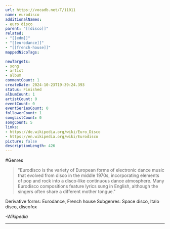 ```yaml
---
url: https://vocadb.net/T/11011
name: eurodisco
additionalNames: 
- euro disco
parent: "[[disco]]"
related:
- "[[edm]]"
- "[[eurodance]]"
- "[[french-house]]"
mappedNicoTags:

newTargets:
- song
- artist
- album
commentCount: 1
createDate: 2024-10-23T19:39:24.393
status: Finished
albumCount: 1
artistCount: 0
eventCount: 0
eventSeriesCount: 0
followerCount: 1
songListCount: 0
songCount: 5
links: 
- https://de.wikipedia.org/wiki/Euro_Disco
- https://en.wikipedia.org/wiki/Eurodisco
picture: false
descriptionLength: 426
---
```


#Genres

> "Eurodisco is the variety of European forms of electronic dance music that evolved from disco in the middle 1970s, incorporating elements of pop and rock into a disco-like continuous dance atmosphere.
Many Eurodisco compositions feature lyrics sung in English, although the singers often share a different mother tongue."

Derivative forms: Eurodance, French house
Subgenres: Space disco, Italo disco, discofox

*-Wikipedia*

---


